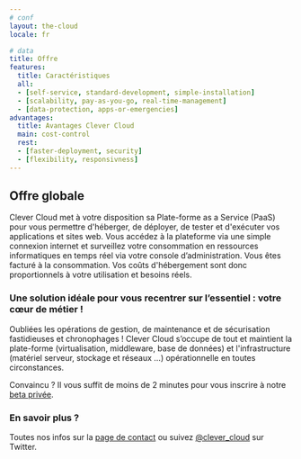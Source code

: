 ```yaml
---
# conf
layout: the-cloud
locale: fr

# data
title: Offre
features:
  title: Caractéristiques
  all:
  - [self-service, standard-development, simple-installation]
  - [scalability, pay-as-you-go, real-time-management]
  - [data-protection, apps-or-emergencies]
advantages:
  title: Avantages Clever Cloud
  main: cost-control
  rest:
  - [faster-deployment, security]
  - [flexibility, responsivness]
---
```

## Offre globale

Clever Cloud met à votre disposition sa Plate-forme as a Service (PaaS) pour
vous permettre d'héberger, de déployer, de tester et d'exécuter vos applications
et sites web. Vous accédez à la plateforme via une simple connexion internet et
surveillez votre consommation en ressources informatiques en temps réel via
votre console d’administration. Vous êtes facturé à la consommation. Vos coûts
d'hébergement sont donc proportionnels à votre utilisation et besoins réels. 

### Une solution idéale pour vous recentrer sur l’essentiel : votre cœur de métier !

Oubliées les opérations de gestion, de maintenance et de sécurisation
fastidieuses et chronophages ! Clever Cloud s’occupe de tout et maintient la
plate-forme (virtualisation, middleware, base de données) et l'infrastructure
(matériel serveur, stockage et réseaux …) opérationnelle en toutes circonstances. 

Convaincu ? Il vous suffit de moins de 2 minutes pour vous inscrire à notre
[beta privée](/#signup "Inscription"). 

### En savoir plus ?

Toutes nos infos sur la [page de contact](/fr_FR/contact.html "Contact") ou
suivez [@clever_cloud](http://twitter.com/clever_cloud "Twitter") sur Twitter.
